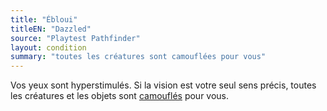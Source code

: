 ```yaml
---
title: "Ébloui"
titleEN: "Dazzled"
source: "Playtest Pathfinder"
layout: condition
summary: "toutes les créatures sont camouflées pour vous" 
---
```


Vos yeux sont hyperstimulés. Si la vision est votre seul sens précis, toutes les créatures et les objets sont [camouflés](camouflé.html) pour vous.